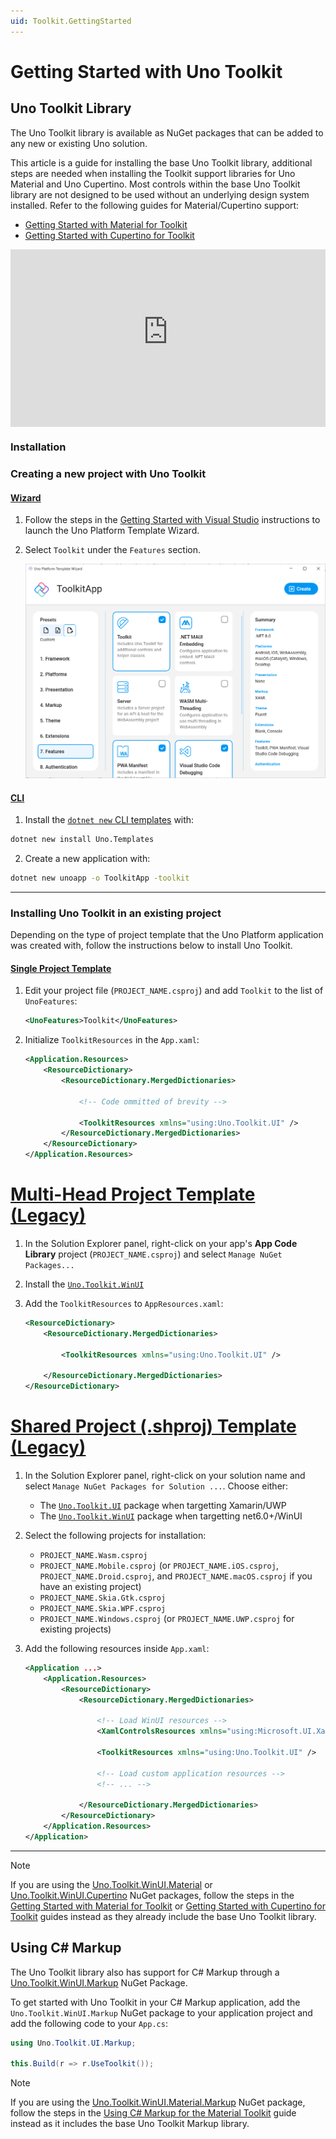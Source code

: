 ```yaml
---
uid: Toolkit.GettingStarted
---
```

# Getting Started with Uno Toolkit

## Uno Toolkit Library

The Uno Toolkit library is available as NuGet packages that can be added to any new or existing Uno solution.

This article is a guide for installing the base Uno Toolkit library, additional steps are needed when installing the Toolkit support libraries for Uno Material and Uno Cupertino. Most controls within the base Uno Toolkit library are not designed to be used without an underlying design system installed. Refer to the following guides for Material/Cupertino support:

- [Getting Started with Material for Toolkit](xref:Toolkit.GettingStarted.Material)
- [Getting Started with Cupertino for Toolkit](xref:Toolkit.GettingStarted.Cupertino)

<div style="position: relative; width: 100%; padding-bottom: 56.25%;">
    <iframe
        src="https://www.youtube-nocookie.com/embed/sDmyWJaQp4Q"
        title="YouTube video player"
        frameborder="0"
        allow="accelerometer; autoplay; clipboard-write; encrypted-media; gyroscope; picture-in-picture; web-share"
        allowfullscreen
        style="position: absolute; top: 0; left: 0; width: 100%; height: 100%;">
    </iframe>
</div>

### Installation

### Creating a new project with Uno Toolkit

#### [**Wizard**](#tab/wizard)

1. Follow the steps in the [Getting Started with Visual Studio](xref:Uno.GettingStarted.CreateAnApp.VS2022#create-the-app) instructions to launch the Uno Platform Template Wizard.
2. Select `Toolkit` under the `Features` section.

    ![Toolkit selection in the Uno Platform Template Wizard](assets/toolkit-wizard.png)

#### [**CLI**](#tab/cli)

1. Install the [`dotnet new` CLI templates](xref:Uno.GetStarted.dotnet-new) with:

```bash
dotnet new install Uno.Templates
```

2. Create a new application with:

```bash
dotnet new unoapp -o ToolkitApp -toolkit
```

---

### Installing Uno Toolkit in an existing project

Depending on the type of project template that the Uno Platform application was created with, follow the instructions below to install Uno Toolkit.

#### [**Single Project Template**](#tab/singleproj)

1. Edit your project file (`PROJECT_NAME.csproj`) and add `Toolkit` to the list of `UnoFeatures`:

    ```xml
    <UnoFeatures>Toolkit</UnoFeatures>
    ```

2. Initialize `ToolkitResources` in the `App.xaml`:

    ```xml
    <Application.Resources>
        <ResourceDictionary>
            <ResourceDictionary.MergedDictionaries>

                <!-- Code ommitted of brevity -->

                <ToolkitResources xmlns="using:Uno.Toolkit.UI" />
            </ResourceDictionary.MergedDictionaries>
        </ResourceDictionary>
    </Application.Resources>
    ```

# [**Multi-Head Project Template (Legacy)**](#tab/multihead)

1. In the Solution Explorer panel, right-click on your app's **App Code Library** project (`PROJECT_NAME.csproj`) and select `Manage NuGet Packages...`
2. Install the [`Uno.Toolkit.WinUI`](https://www.nuget.org/packages/Uno.Toolkit.WinUI)
3. Add the `ToolkitResources` to `AppResources.xaml`:

    ```xml
    <ResourceDictionary>
        <ResourceDictionary.MergedDictionaries>

            <ToolkitResources xmlns="using:Uno.Toolkit.UI" />

        </ResourceDictionary.MergedDictionaries>
    </ResourceDictionary>
    ```

# [**Shared Project (.shproj) Template (Legacy)**](#tab/shproj)

1. In the Solution Explorer panel, right-click on your solution name and select `Manage NuGet Packages for Solution ...`. Choose either:
     - The [`Uno.Toolkit.UI`](https://www.nuget.org/packages/Uno.Toolkit.UI/) package when targetting Xamarin/UWP
     - The [`Uno.Toolkit.WinUI`](https://www.nuget.org/packages/Uno.Toolkit.WinUI) package when targetting net6.0+/WinUI

2. Select the following projects for installation:
    - `PROJECT_NAME.Wasm.csproj`
    - `PROJECT_NAME.Mobile.csproj` (or `PROJECT_NAME.iOS.csproj`, `PROJECT_NAME.Droid.csproj`, and `PROJECT_NAME.macOS.csproj` if you have an existing project)
    - `PROJECT_NAME.Skia.Gtk.csproj`
    - `PROJECT_NAME.Skia.WPF.csproj`
    - `PROJECT_NAME.Windows.csproj` (or `PROJECT_NAME.UWP.csproj` for existing projects)
3. Add the following resources inside `App.xaml`:

    ```xml
    <Application ...>
        <Application.Resources>
            <ResourceDictionary>
                <ResourceDictionary.MergedDictionaries>

                    <!-- Load WinUI resources -->
                    <XamlControlsResources xmlns="using:Microsoft.UI.Xaml.Controls" />

                    <ToolkitResources xmlns="using:Uno.Toolkit.UI" />

                    <!-- Load custom application resources -->
                    <!-- ... -->

                </ResourceDictionary.MergedDictionaries>
            </ResourceDictionary>
        </Application.Resources>
    </Application>
    ```

---

> [!NOTE]
> If you are using the [Uno.Toolkit.WinUI.Material](https://www.nuget.org/packages/Uno.Toolkit.WinUI.Material) or [Uno.Toolkit.WinUI.Cupertino](https://www.nuget.org/packages/Uno.Toolkit.WinUI.Cupertino) NuGet packages, follow the steps in the [Getting Started with Material for Toolkit](xref:Toolkit.GettingStarted.Material) or [Getting Started with Cupertino for Toolkit](xref:Toolkit.GettingStarted.Cupertino) guides instead as they already include the base Uno Toolkit library.

## Using C# Markup

The Uno Toolkit library also has support for C# Markup through a [Uno.Toolkit.WinUI.Markup](https://www.nuget.org/packages/Uno.Toolkit.WinUI.Markup) NuGet Package.

To get started with Uno Toolkit in your C# Markup application, add the `Uno.Toolkit.WinUI.Markup` NuGet package to your application project and add the following code to your `App.cs`:

```csharp
using Uno.Toolkit.UI.Markup;

this.Build(r => r.UseToolkit());
```

> [!NOTE]
> If you are using the [Uno.Toolkit.WinUI.Material.Markup](https://www.nuget.org/packages/Uno.Toolkit.WinUI.Material.Markup) NuGet package, follow the steps in the [Using C# Markup for the Material Toolkit](xref:Toolkit.GettingStarted.Material#using-c-markup) guide instead as it includes the base Uno Toolkit Markup library.
